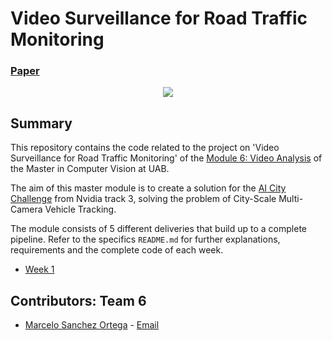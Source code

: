 # Video Surveillance for Road Traffic Monitoring

### [Paper](https://arxiv.org/abs/2105.04908)

<div style="text-align:center"><img src="data/reid_gif.gif" /></div>

## Summary
This repository contains the code related to the project on 'Video Surveillance for Road Traffic Monitoring' of the [Module 6: Video Analysis](https://pagines.uab.cat/mcv/content/m6-video-analysis) of the Master in Computer Vision at UAB. 

The aim of this master module is to create a solution for the [AI City Challenge](https://www.aicitychallenge.org/) from Nvidia track 3, solving the problem of City-Scale Multi-Camera Vehicle Tracking.


The module consists of 5 different deliveries that build up to a complete pipeline. Refer to the specifics `README.md` for further explanations, requirements and the complete code of each week.

* [Week 1](Week1/README.md)




## Contributors: Team 6
- [Marcelo Sanchez Ortega](https://github.com/Marcelo5444) - [Email](marcelosanchezortega@gmail.com)

